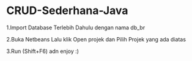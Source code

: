 # CRUD-Sederhana-Java
1.Import Database Terlebih Dahulu dengan nama db_br 

2.Buka Netbeans Lalu klik Open projek dan Pilih Projek yang ada diatas

3.Run (Shift+F6) adn enjoy :)

